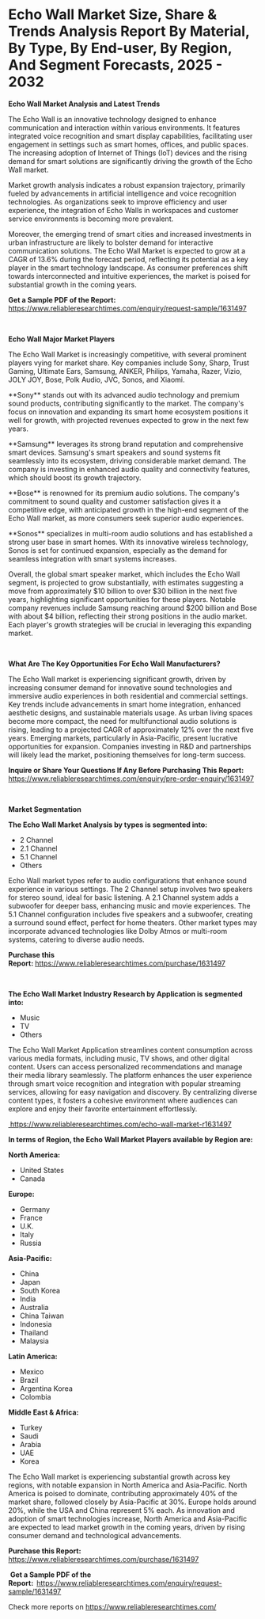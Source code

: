 <p><h1>Echo Wall Market Size, Share & Trends Analysis Report By Material, By Type, By End-user, By Region, And Segment Forecasts, 2025 - 2032</h1></p><p><strong>Echo Wall Market Analysis and Latest Trends</strong></p>
<p><p>The Echo Wall is an innovative technology designed to enhance communication and interaction within various environments. It features integrated voice recognition and smart display capabilities, facilitating user engagement in settings such as smart homes, offices, and public spaces. The increasing adoption of Internet of Things (IoT) devices and the rising demand for smart solutions are significantly driving the growth of the Echo Wall market.</p><p>Market growth analysis indicates a robust expansion trajectory, primarily fueled by advancements in artificial intelligence and voice recognition technologies. As organizations seek to improve efficiency and user experience, the integration of Echo Walls in workspaces and customer service environments is becoming more prevalent. </p><p>Moreover, the emerging trend of smart cities and increased investments in urban infrastructure are likely to bolster demand for interactive communication solutions. The Echo Wall Market is expected to grow at a CAGR of 13.6% during the forecast period, reflecting its potential as a key player in the smart technology landscape. As consumer preferences shift towards interconnected and intuitive experiences, the market is poised for substantial growth in the coming years.</p></p>
<p><strong>Get a Sample PDF of the Report:&nbsp;</strong> <a href="https://www.reliableresearchtimes.com/enquiry/request-sample/1631497?utm_campaign=2892&utm_medium=2&utm_source=Github&utm_content=ia&utm_term=28022025&utm_id=echo-wall">https://www.reliableresearchtimes.com/enquiry/request-sample/1631497</a></p>
<p>&nbsp;</p>
<p><strong>Echo Wall Major Market Players</strong></p>
<p><p>The Echo Wall Market is increasingly competitive, with several prominent players vying for market share. Key companies include Sony, Sharp, Trust Gaming, Ultimate Ears, Samsung, ANKER, Philips, Yamaha, Razer, Vizio, JOLY JOY, Bose, Polk Audio, JVC, Sonos, and Xiaomi. </p><p>**Sony** stands out with its advanced audio technology and premium sound products, contributing significantly to the market. The company's focus on innovation and expanding its smart home ecosystem positions it well for growth, with projected revenues expected to grow in the next few years.</p><p>**Samsung** leverages its strong brand reputation and comprehensive smart devices. Samsung's smart speakers and sound systems fit seamlessly into its ecosystem, driving considerable market demand. The company is investing in enhanced audio quality and connectivity features, which should boost its growth trajectory.</p><p>**Bose** is renowned for its premium audio solutions. The company's commitment to sound quality and customer satisfaction gives it a competitive edge, with anticipated growth in the high-end segment of the Echo Wall market, as more consumers seek superior audio experiences.</p><p>**Sonos** specializes in multi-room audio solutions and has established a strong user base in smart homes. With its innovative wireless technology, Sonos is set for continued expansion, especially as the demand for seamless integration with smart systems increases.</p><p>Overall, the global smart speaker market, which includes the Echo Wall segment, is projected to grow substantially, with estimates suggesting a move from approximately $10 billion to over $30 billion in the next five years, highlighting significant opportunities for these players. Notable company revenues include Samsung reaching around $200 billion and Bose with about $4 billion, reflecting their strong positions in the audio market. Each player's growth strategies will be crucial in leveraging this expanding market.</p></p>
<p>&nbsp;</p>
<p><strong>What Are The Key Opportunities For Echo Wall Manufacturers?</strong></p>
<p><p>The Echo Wall market is experiencing significant growth, driven by increasing consumer demand for innovative sound technologies and immersive audio experiences in both residential and commercial settings. Key trends include advancements in smart home integration, enhanced aesthetic designs, and sustainable materials usage. As urban living spaces become more compact, the need for multifunctional audio solutions is rising, leading to a projected CAGR of approximately 12% over the next five years. Emerging markets, particularly in Asia-Pacific, present lucrative opportunities for expansion. Companies investing in R&D and partnerships will likely lead the market, positioning themselves for long-term success.</p></p>
<p><strong>Inquire or Share Your Questions If Any Before Purchasing This Report:</strong> <a href="https://www.reliableresearchtimes.com/enquiry/pre-order-enquiry/1631497?utm_campaign=2892&utm_medium=2&utm_source=Github&utm_content=ia&utm_term=28022025&utm_id=echo-wall">https://www.reliableresearchtimes.com/enquiry/pre-order-enquiry/1631497</a></p>
<p>&nbsp;</p>
<p><strong>Market Segmentation</strong></p>
<p><strong>The Echo Wall Market Analysis by types is segmented into:</strong></p>
<p><ul><li>2 Channel</li><li>2.1 Channel</li><li>5.1 Channel</li><li>Others</li></ul></p>
<p><p>Echo Wall market types refer to audio configurations that enhance sound experience in various settings. The 2 Channel setup involves two speakers for stereo sound, ideal for basic listening. A 2.1 Channel system adds a subwoofer for deeper bass, enhancing music and movie experiences. The 5.1 Channel configuration includes five speakers and a subwoofer, creating a surround sound effect, perfect for home theaters. Other market types may incorporate advanced technologies like Dolby Atmos or multi-room systems, catering to diverse audio needs.</p></p>
<p><strong>Purchase this Report:&nbsp;</strong><a href="https://www.reliableresearchtimes.com/purchase/1631497?utm_campaign=2892&utm_medium=2&utm_source=Github&utm_content=ia&utm_term=28022025&utm_id=echo-wall">https://www.reliableresearchtimes.com/purchase/1631497</a></p>
<p>&nbsp;</p>
<p><strong>The Echo Wall Market Industry Research by Application is segmented into:</strong></p>
<p><ul><li>Music</li><li>TV</li><li>Others</li></ul></p>
<p><p>The Echo Wall Market Application streamlines content consumption across various media formats, including music, TV shows, and other digital content. Users can access personalized recommendations and manage their media library seamlessly. The platform enhances the user experience through smart voice recognition and integration with popular streaming services, allowing for easy navigation and discovery. By centralizing diverse content types, it fosters a cohesive environment where audiences can explore and enjoy their favorite entertainment effortlessly.</p></p>
<p><a href="https://www.reliableresearchtimes.com/echo-wall-market-r1631497?utm_campaign=2892&utm_medium=2&utm_source=Github&utm_content=ia&utm_term=28022025&utm_id=echo-wall">&nbsp;https://www.reliableresearchtimes.com/echo-wall-market-r1631497</a></p>
<p><strong>In terms of Region, the Echo Wall Market Players available by Region are:</strong></p>
<p>
    <p> <strong> North America: </strong>
        <ul>
            <li>United States</li>
            <li>Canada</li>
        </ul>
        </p> 
    <p> <strong> Europe: </strong>
        <ul>
            <li>Germany</li>
            <li>France</li>
            <li>U.K.</li>
            <li>Italy</li>
            <li>Russia</li>
        </ul>
        </p> 
    <p> <strong> Asia-Pacific: </strong>
        <ul>
            <li>China</li>
            <li>Japan</li>
            <li>South Korea</li>
            <li>India</li>
            <li>Australia</li>
            <li>China Taiwan</li>
            <li>Indonesia</li>
            <li>Thailand</li>
            <li>Malaysia</li>
        </ul>
        </p> 
    <p> <strong> Latin America: </strong>
        <ul>
            <li>Mexico</li>
            <li>Brazil</li>
            <li>Argentina Korea</li>
            <li>Colombia</li>
        </ul>
        </p> 
    <p> <strong> Middle East & Africa: </strong>
        <ul>
            <li>Turkey</li>
            <li>Saudi</li>
            <li>Arabia</li>
            <li>UAE</li>
            <li>Korea</li>
        </ul>
    </p>
    </p>
<p><p>The Echo Wall market is experiencing substantial growth across key regions, with notable expansion in North America and Asia-Pacific. North America is poised to dominate, contributing approximately 40% of the market share, followed closely by Asia-Pacific at 30%. Europe holds around 20%, while the USA and China represent 5% each. As innovation and adoption of smart technologies increase, North America and Asia-Pacific are expected to lead market growth in the coming years, driven by rising consumer demand and technological advancements.</p></p>
<p><strong>Purchase this Report: </strong><a href="https://www.reliableresearchtimes.com/purchase/1631497?utm_campaign=2892&utm_medium=2&utm_source=Github&utm_content=ia&utm_term=28022025&utm_id=echo-wall">https://www.reliableresearchtimes.com/purchase/1631497</a></p>
<p>&nbsp;<strong>Get a Sample PDF of the Report:&nbsp;&nbsp;</strong><a href="https://www.reliableresearchtimes.com/enquiry/request-sample/1631497?utm_campaign=2892&utm_medium=2&utm_source=Github&utm_content=ia&utm_term=28022025&utm_id=echo-wall">https://www.reliableresearchtimes.com/enquiry/request-sample/1631497</a></p>
<p><strong></strong></p>
<p>Check more reports on <a href="https://www.reliableresearchtimes.com/?utm_campaign=2892&utm_medium=2&utm_source=Github&utm_content=ia&utm_term=28022025&utm_id=echo-wall">https://www.reliableresearchtimes.com/</a></p>